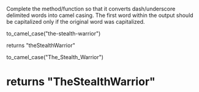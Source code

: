Complete the method/function so that it converts dash/underscore delimited words into camel casing. The first word within the output should be capitalized only if the original word was capitalized.

to_camel_case("the-stealth-warrior") 

returns "theStealthWarrior"

to_camel_case("The_Stealth_Warrior")

# returns "TheStealthWarrior"
